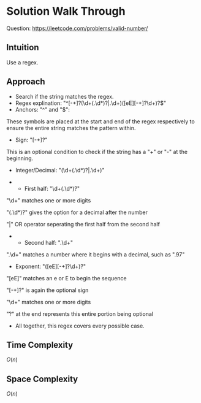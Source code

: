 # Solution Walk Through
Question: https://leetcode.com/problems/valid-number/

## Intuition
Use a regex.

## Approach
- Search if the string matches the regex.
- Regex explination: "^[-+]?(\d+(\.\d*)?|\.\d+)([eE][-+]?\d+)?$"
- Anchors: "^" and "$":

These symbols are placed at the start and end of the regex respectively to ensure the entire string matches the pattern within.

- Sign: "[-+]?"

This is an optional condition to check if the string has a "+" or "-" at the beginning.

- Integer/Decimal: "(\d+(\.\d*)?|\.\d+)"

- - First half: "\d+(\.\d*)?"

"\d+" matches one or more digits

"(\.\d*)?" gives the option for a decimal after the number

"|" OR operator seperating the first half from the second half

- - Second half: "\.\d+"

"\.\d+" matches a number where it begins with a decimal, such as ".97"

- Exponent: "([eE][-+]?\d+)?"

"[eE]" matches an e or E to begin the sequence

"[-+]?" is again the optional sign

"\d+" matches one or more digits

"?" at the end represents this entire portion being optional

- All together, this regex covers every possible case.

## Time Complexity
$O(n)$

## Space Complexity
$O(n)$